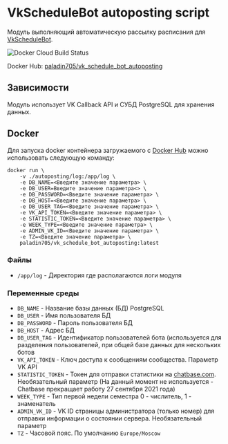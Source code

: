 # VkScheduleBot autoposting script
Модуль выполняющий автоматическую рассылку расписания для [VkScheduleBot](../vk_bot).

![Docker Cloud Build Status](https://img.shields.io/docker/cloud/build/paladin705/vk_schedule_bot_autoposting)

Docker Hub: [paladin705/vk_schedule_bot_autoposting](https://hub.docker.com/r/paladin705/vk_schedule_bot_autoposting)

## Зависимости
Модуль использует VK Callback API и СУБД PostgreSQL для хранения данных.


## Docker
Для запуска docker контейнера загружаемого с [Docker Hub](https://hub.docker.com/r/paladin705/vk_schedule_bot_autoposting) можно использовать следующую команду:
```shell
docker run \
    -v ./autoposting/log:/app/log \
    -e DB_NAME=<Введите значение параметра> \
    -e DB_USER=Введите значение параметра<> \
    -e DB_PASSWORD=<Введите значение параметра> \
    -e DB_HOST=<Введите значение параметра> \
    -e DB_USER_TAG=<Введите значение параметра> \
    -e VK_API_TOKEN=<Введите значение параметра> \
    -e STATISTIC_TOKEN=<Введите значение параметра> \
    -e WEEK_TYPE=<Введите значение параметра> \
    -e ADMIN_VK_ID=<Введите значение параметра> \
    -e TZ=<Введите значение параметра> \
    paladin705/vk_schedule_bot_autoposting:latest
```

### Файлы
* `/app/log` - Директория где располагаются логи модуля

### Переменные среды

* `DB_NAME` - Название базы данных (БД) PostgreSQL
* `DB_USER` - Имя пользователя БД
* `DB_PASSWORD` - Пароль пользователя БД
* `DB_HOST` - Адрес БД
* `DB_USER_TAG` - Идентификатор пользователей бота (используется для разделения пользователей, при общей базе данных для нескольких ботов
* `VK_API_TOKEN` - Ключ доступа к сообщениям сообщества. Параметр VK API
* `STATISTIC_TOKEN` - Токен для отправки статистики на [chatbase.com](https://chatbase.com/). Необязательный параметр (На данный момент не используется - Chatbase прекращает работу 27 сентября 2021 года)
* `WEEK_TYPE` - Тип первой недели семестра 0 - числитель, 1 - знаменатель
* `ADMIN_VK_ID` - VK ID страницы администратора (только номер) для отправки информации о состоянии сервера. Необязательный параметр
* `TZ` - Часовой пояс. По умолчанию `Europe/Moscow`
